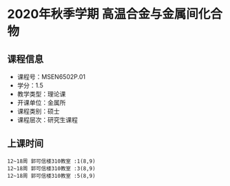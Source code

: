 # 2020年秋季学期 高温合金与金属间化合物 






## 课程信息

- 课程号：MSEN6502P.01
- 学分：1.5
- 教学类型：理论课
- 开课单位：金属所
- 课程类别：硕士
- 课程层次：研究生课程

## 上课时间

```
12~18周 郭可信楼310教室 :1(8,9)
12~18周 郭可信楼310教室 :3(8,9)
12~18周 郭可信楼310教室 :5(8,9)
```

